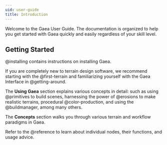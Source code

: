 ```yaml
---
uid: user-guide
title: Introduction
---
```


Welcome to the Gaea User Guide. The documentation is organized to help you get started with Gaea quickly and easily regardless of your skill level.

## Getting Started

@installing contains instructions on installing Gaea.

If you are completely new to terrain design software, we recommend starting with the @first-terrain and familiarizing yourself with the Gaea Interface in @getting-around.

The **Using Gaea** section explains various concepts in detail: such as using @primitives to build scenes, harnessing the power of @erosions to make realistic terrains, procedural @color-production, and using the @buildmanager, among many others.

The **Concepts** section walks you through various terrain and workflow paradigms in Gaea.

Refer to the @reference to learn about individual nodes, their functions, and usage advice. 